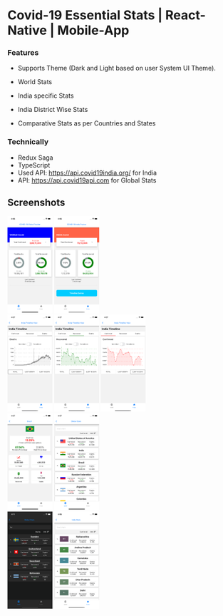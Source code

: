 # Covid-19 Essential Stats | React-Native | Mobile-App


### Features
 - Supports Theme (Dark and Light based on user System UI Theme).

- World Stats
- India specific Stats
- India District Wise Stats
- Comparative Stats as per Countries and States


### Technically
- Redux Saga
- TypeScript
- Used API: https://api.covid19india.org/ for India
- API: https://api.covid19api.com for Global Stats



## Screenshots

<div class="row">
  <div class="column">

<img src="https://github.com/naheed-shamim/covid19-react-native/blob/master/screenshots/DashboardGlobal.png" width="20%">

<img src="https://github.com/naheed-shamim/covid19-react-native/blob/master/screenshots/DashboardIndia.png" width="20%">

</div>

<div class="column">

<img src="https://github.com/naheed-shamim/covid19-react-native/blob/master/screenshots/ChartDeathsTotal.png" width="20%">

<img src="https://github.com/naheed-shamim/covid19-react-native/blob/master/screenshots/ChartRecovered.png" width="20%">

<img src="https://github.com/naheed-shamim/covid19-react-native/blob/master/screenshots/TimeLine.png" width="20%">

</div>

<div class="column">

<img src="https://github.com/naheed-shamim/covid19-react-native/blob/master/screenshots/CountryDetail.png" width="20%">

<img src="https://github.com/naheed-shamim/covid19-react-native/blob/master/screenshots/CountryList.png" width="20%">

</div>

<div class="column">

<img src="https://github.com/naheed-shamim/covid19-react-native/blob/master/screenshots/DarkModeSearch.png" width="20%">

<img src="https://github.com/naheed-shamim/covid19-react-native/blob/master/screenshots/IndiaList.png" width="20%">

</div>



